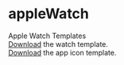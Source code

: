 # appleWatch
Apple Watch Templates  
[Download](https://github.com/ryanallen/appleWatch/raw/master/apple-watches.psd) the watch template.  
[Download](https://github.com/ryanallen/appleWatch/raw/master/apple-watch-icons.psd) the app icon template.
